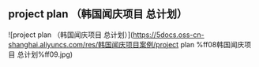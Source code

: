 ## project plan （韩国闻庆项目 总计划）
![project plan （韩国闻庆项目 总计划）](https://5docs.oss-cn-shanghai.aliyuncs.com/res/韩国闻庆项目案例/project plan %ff08韩国闻庆项目 总计划%ff09.jpg)
